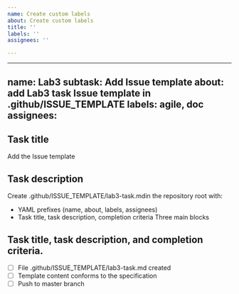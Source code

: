```yaml
---
name: Create custom labels
about: Create custom labels
title: ''
labels: ''
assignees: ''

---
```


----
name: Lab3 subtask: Add Issue template
about: add Lab3 task Issue template in .github/ISSUE_TEMPLATE
labels: agile, doc
assignees: <yilincaii>
---

## Task title  
Add the Issue template

## Task description  
Create .github/ISSUE_TEMPLATE/lab3-task.mdin the repository root with:  
- YAML prefixes (name, about, labels, assignees)  
- Task title, task description, completion criteria Three main blocks  

## Task title, task description, and completion criteria.  
- [ ] File .github/ISSUE_TEMPLATE/lab3-task.md created  
- [ ] Template content conforms to the specification  
- [ ] Push to master branch
